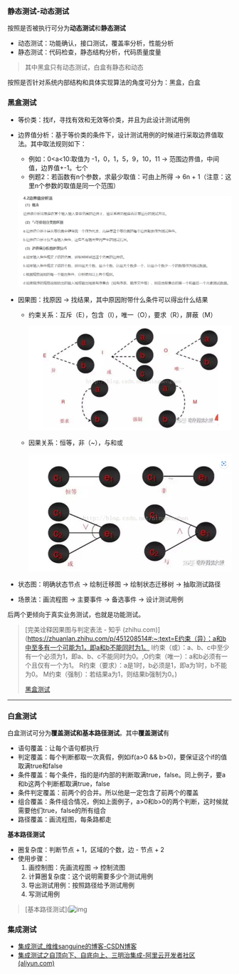 ### 静态测试-动态测试

按照是否被执行可分为**动态测试**和**静态测试**

+ 动态测试：功能确认，接口测试，覆盖率分析，性能分析
+ 静态测试：代码检查，静态结构分析，代码质量度量

> 其中黑盒只有动态测试，白盒有静态和动态

按照是否针对系统内部结构和具体实现算法的角度可分为：黑盒，白盒

### 黑盒测试

+ 等价类：找if，寻找有效和无效等价类，并且为此设计测试用例

+ 边界值分析：基于等价类的条件下，设计测试用例的时候进行采取边界值取法。其中取法规则如下：

  + 例如：0<a<10:取值为 -1，0，1，5，9，10，11 -> 范围边界值，中间值，边界值+-1。七个
  + 例题2：若函数有n个参数，求最少取值：可由上所得 -> 6n + 1（注意：这里n个参数的取值是同一个范围）

  ![image-20231127194123118](image-20231127194123118.png)

+ 因果图：找原因 -> 找结果，其中原因附带什么条件可以得出什么结果

  + 约束关系：互斥（E），包含（I），唯一（O），要求（R），屏蔽（M）

    ![image-20231127193101194](image-20231127193101194.png)

  + 因果关系：恒等，非（~），与和或

    ![image-20231127193203639](image-20231127193203639.png)

+ 状态图：明确状态节点 -> 绘制迁移图 -> 绘制状态迁移树 -> 抽取测试路径
+ 场景法：画流程图 -> 主要事件 -> 备选事件 -> 设计测试用例

后两个更倾向于真实业务测试，也就是功能测试。

> [完美诠释因果图与判定表法 - 知乎 (zhihu.com)](https://zhuanlan.zhihu.com/p/451208514#:~:text=E约束（异）：a和b中至多有一个可能为1，即a和b不能同时为1。 I约束（或）：a、b、c中至少有一个必须为1，即a、b、c不能同时为0。,O约束（唯一）：a和b必须有一个且仅有一个为1。 R约束（要求）：a是1时，b必须是1，即a为1时，b不能为0。 M约束（强制）：若结果a为1，则结果b强制为0。)
>
> [黑盒测试](https://juejin.cn/post/7283797053339353129#heading-9)

------

### 白盒测试

白盒测试可分为**覆盖测试和基本路径测试**。其中**覆盖测试**有

+ 语句覆盖：让每个语句都执行
+ 判定覆盖：每个判断都取一次真假，例如if(a>0 && b>0)，要保证这个if的值取满true和false
+ 条件覆盖：每个条件，指的是if内部的判断取满true，false。同上例子，要a和b这两个判断都取满true，false
+ 条件判定覆盖：前两个的合并。所以他是一定包含了前两个的覆盖
+ 组合覆盖：条件组合情况，例如上面例子，a>0和b>0的两个判断，这时候就需要他们true，false的所有组合
+ 路径覆盖：画流程图，每条路都走

**基本路径测试**

+ 圈复杂度：判断节点 + 1，区域的个数，边 - 节点 + 2
+ 使用步骤：
  1. 画控制图：先画流程图 -> 控制流图
  2. 计算圈复杂度：这个说明需要多少个测试用例
  3. 导出测试用例：按照路径给予测试用例
  4. 写测试用例

> [基本路径测试](![img](file:///C:\Users\Administrator\AppData\Roaming\Tencent\QQ\Temp\%W@GJ$ACOF(TYDYECOKVDYB.png)https://blog.csdn.net/XU_MAN_/article/details/102963251)

### 集成测试

+ [集成测试_维维sanguine的博客-CSDN博客](https://blog.csdn.net/weixin_45459356/article/details/117034268?app_version=6.1.4&code=app_1562916241&csdn_share_tail={"type"%3A"blog"%2C"rType"%3A"article"%2C"rId"%3A"117034268"%2C"source"%3A"2301_80250292"}&uLinkId=usr1mkqgl919blen&utm_source=app)
+ [集成测试之自顶向下、自底向上、三明治集成-阿里云开发者社区 (aliyun.com)](https://developer.aliyun.com/article/1102979)
